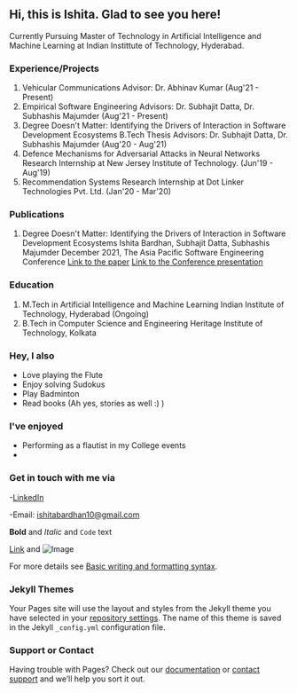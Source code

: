## Hi, this is Ishita. Glad to see you here!

Currently Pursuing Master of Technology in Artificial Intelligence and Machine Learning at Indian Instittute of Technology, Hyderabad.

### Experience/Projects

1. Vehicular Communications
   Advisor: Dr. Abhinav Kumar
   (Aug'21 - Present)
2. Empirical Software Engineering
   Advisors: Dr. Subhajit Datta, Dr. Subhashis Majumder
   (Aug'21 - Present)
3. Degree Doesn't Matter: Identifying the Drivers of Interaction in Software Development Ecosystems
   B.Tech Thesis
   Advisors: Dr. Subhajit Datta, Dr. Subhashis Majumder
   (Aug'20 - Aug'21)
3. Defence Mechanisms for Adversarial Attacks in Neural Networks 
   Research Internship at New Jersey Institute of Technology.
   (Jun'19 - Aug'19)
4. Recommendation Systems
   Research Internship at Dot Linker Technologies Pvt. Ltd.
   (Jan'20 - Mar'20)

### Publications

1. Degree Doesn't Matter: Identifying the Drivers of Interaction in Software Development Ecosystems
   Ishita Bardhan, Subhajit Datta, Subhashis Majumder
   December 2021, The Asia Pacific Software Engineering Conference
   [Link to the paper](https://www.researchgate.net/publication/355032225_Degree_doesn't_Matter_Identifying_the_Drivers_of_Interaction_in_Software_Development_Ecosystems)
   [Link to the Conference presentation](https://www.youtube.com/watch?v=NbDpLYdWueU)

### Education

1. M.Tech in Artificial Intelligence and Machine Learning
   Indian Institute of Technology, Hyderabad
   (Ongoing)
2. B.Tech in Computer Science and Engineering
   Heritage Institute of Technology, Kolkata
   
### Hey, I also

- Love playing the Flute
- Enjoy solving Sudokus
- Play Badminton
- Read books (Ah yes, stories as well :) )

### I've enjoyed

- Performing as a flautist in my College events
- 

### Get in touch with me via

-[LinkedIn](https://www.linkedin.com/in/ishita-bardhan-a90369169/)

-Email: ishitabardhan10@gmail.com



**Bold** and _Italic_ and `Code` text

[Link](url) and ![Image](src)

For more details see [Basic writing and formatting syntax](https://docs.github.com/en/github/writing-on-github/getting-started-with-writing-and-formatting-on-github/basic-writing-and-formatting-syntax).

### Jekyll Themes

Your Pages site will use the layout and styles from the Jekyll theme you have selected in your [repository settings](https://github.com/IshitaB28/IshitaB28.github.io/settings/pages). The name of this theme is saved in the Jekyll `_config.yml` configuration file.

### Support or Contact

Having trouble with Pages? Check out our [documentation](https://docs.github.com/categories/github-pages-basics/) or [contact support](https://support.github.com/contact) and we’ll help you sort it out.

